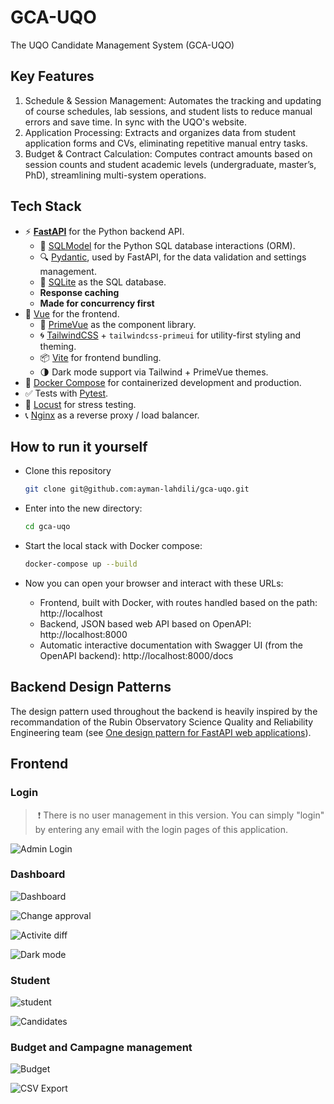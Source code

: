 # GCA-UQO

The UQO Candidate Management System (GCA-UQO) 

## Key Features

1. Schedule & Session Management: Automates the tracking and updating of course schedules, lab sessions, and student lists to reduce manual errors and save time. In sync with the UQO's website.
2. Application Processing: Extracts and organizes data from student application forms and CVs, eliminating repetitive manual entry tasks.
3. Budget & Contract Calculation: Computes contract amounts based on session counts and student academic levels (undergraduate, master’s, PhD), streamlining multi-system operations.

## Tech Stack

- ⚡ [**FastAPI**](https://fastapi.tiangolo.com) for the Python backend API.
    - 🧰 [SQLModel](https://sqlmodel.tiangolo.com) for the Python SQL database interactions (ORM).
    - 🔍 [Pydantic](https://docs.pydantic.dev), used by FastAPI, for the data validation and settings management.
    - 💾 [SQLite](https://www.sqlite.org/) as the SQL database.
    - **Response caching**
    - **Made for concurrency first**
- 🚀 [Vue](https://vuejs.org/) for the frontend.
    - 💅 [PrimeVue](https://primevue.org) as the component library.
    - 🌀 [TailwindCSS](https://tailwindcss.com) + `tailwindcss-primeui` for utility-first styling and theming.
    - 📦 [Vite](https://vitejs.dev) for frontend bundling.
    - 🌗 Dark mode support via Tailwind + PrimeVue themes.
- 🐋 [Docker Compose](https://www.docker.com) for containerized development and production.
- ✅ Tests with [Pytest](https://pytest.org).
- 🦗 [Locust](https://locust.io/) for stress testing.
- 📞 [Nginx](https://nginx.org/) as a reverse proxy / load balancer.

## How to run it yourself

* Clone this repository

    ```bash
    git clone git@github.com:ayman-lahdili/gca-uqo.git
    ```

* Enter into the new directory:

    ```bash
    cd gca-uqo
    ```

* Start the local stack with Docker compose:

    ```bash
    docker-compose up --build
    ```

* Now you can open your browser and interact with these URLs:
    * Frontend, built with Docker, with routes handled based on the path: http://localhost
    * Backend, JSON based web API based on OpenAPI: http://localhost:8000
    * Automatic interactive documentation with Swagger UI (from the OpenAPI backend): http://localhost:8000/docs

## Backend Design Patterns

The design pattern used throughout the backend is heavily inspired by the recommandation of the Rubin Observatory Science Quality and Reliability Engineering team (see [One design pattern for FastAPI web applications](https://sqr-072.lsst.io/)).

## Frontend

### Login

> ❗ There is no user management in this version. You can simply "login" by entering any email with the login pages of this application.

![Admin Login](img/login_admin.png)

### Dashboard

![Dashboard](img/dashboard.png)

![Change approval](img/change_approval.png)

![Activite diff](img/activite_approve.png)

![Dark mode](img/dark_mode.png)

### Student

![student](img/student.png)

![Candidates](img/candiatures.png)

### Budget and Campagne management

![Budget](img/budget.png)

![CSV Export](img/export.png)
